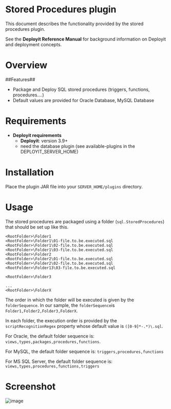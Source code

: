 # Stored Procedures plugin #

This document describes the functionality provided by the stored procedures plugin.

See the **Deployit Reference Manual** for background information on Deployit and deployment concepts.

# Overview #


##Features##

* Package and Deploy SQL stored procedures (triggers, functions, procedures....)
* Default values are provided for Oracle Database, MySQL Database

# Requirements #

* **Deployit requirements**
	* **Deployit**: version 3.9+
	* need the database plugin (see available-plugins in the DEPLOYIT_SERVER_HOME)

# Installation

Place the plugin JAR file into your `SERVER_HOME/plugins` directory.

# Usage #

The stored procedures are packaged using a folder (`sql.StoredProcedures`) that should be set up like this.

```
<RootFolder>\Folder1
<RootFolder>\Folder1\01-file.to.be.executed.sql
<RootFolder>\Folder1\02-file.to.be.executed.sql
<RootFolder>\Folder1\03-file.to.be.executed.sql
<RootFolder>\Folder2
<RootFolder>\Folder2\01-file.to.be.executed.sql
<RootFolder>\Folder2\02-file.to.be.executed.sql
<RootFolder>\Folder13\03-file.to.be.executed.sql

<RootFolder>\Folder3

...
<RootFolder>\FolderX
```


The order in which the folder will be executed is given by the `folderSequence`. In our sample, the `folderSequence`is `Folder1,Folder2,Folder3,FolderX`.

In each folder, the execution order is provided by the `scriptRecognitionRegex` property whose default value is  `([0-9]*-.*)\.sql`.

For Oracle, the default folder sequence is: `views,types,packages,procedures,functions`.

For MySQL, the default folder sequence is: `triggers,procedures,functions`

For MS SQL Server, the default folder sequence is: `views,types,procedures,functions,triggers`

# Screenshot #

![image](step-list-oracle.png)


